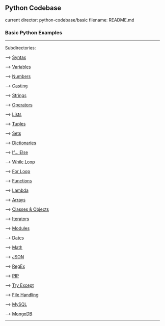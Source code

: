 ## Python Codebase

current director: python-codebase/basic
filename: README.md

### Basic Python Examples
----
Subdirectories:

--> [Syntax](/syntax)

--> [Variables](/variables)

--> [Numbers](python-codebase/basic/numbers)

--> [Casting](python-codebase/basic/casting)

--> [Strings](python-codebase/basic/strings)

--> [Operators](python-codebase/basic/operators)

--> [Lists](python-codebase/basic/lists)

--> [Tuples](python-codebase/basic/tuples)

--> [Sets](python-codebase/basic/sets)

--> [Dictionaries](python-codebase/basic/dictionaries)

--> [If... Else](python-codebase/basic/if-else)

--> [While Loop](python-codebase/basic/while-loop)

--> [For Loop](python-codebase/basic/for-loop)

--> [Functions](python-codebase/basic/functions)

--> [Lambda](python-codebase/basic/lambda)

--> [Arrays](python-codebase/basic/arrays)

--> [Classes & Objects](python-codebase/basic/classes-and-objects)

--> [Iterators](python-codebase/basic/iterators)

--> [Modules](python-codebase/basic/modules)

--> [Dates](python-codebase/basic/dates)

--> [Math](python-codebase/basic/math)

--> [JSON](python-codebase/basic/json)

--> [RegEx](python-codebase/basic/regex)

--> [PIP](python-codebase/basic/pip)

--> [Try Except](python-codebase/basic/try-except)

--> [File Handling](python-codebase/basic/file-handling)

--> [MySQL](python-codebase/basic/mysql)

--> [MongoDB](python-codebase/basic/mongodb)

----
